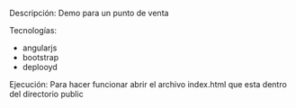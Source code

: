 Descripción:
Demo para un punto de venta 

Tecnologías:
* angularjs
* bootstrap
* deplooyd

Ejecución:
Para hacer funcionar abrir el archivo index.html que esta dentro del directorio public

